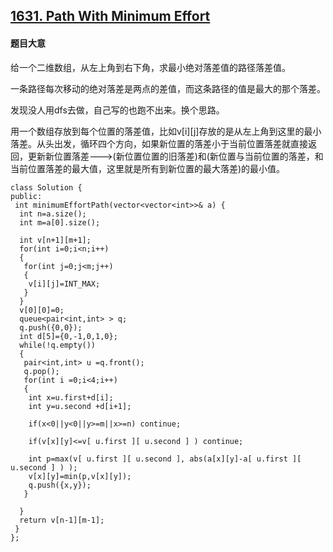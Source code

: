 ## [1631. Path With Minimum Effort](https://leetcode.com/problems/path-with-minimum-effort/)

#### 题目大意

给一个二维数组，从左上角到右下角，求最小绝对落差值的路径落差值。

一条路径每次移动的绝对落差是两点的差值，而这条路径的值是最大的那个落差。

发现没人用dfs去做，自己写的也跑不出来。换个思路。

用一个数组存放到每个位置的落差值，比如v[i][j]存放的是从左上角到这里的最小落差。从头出发，循环四个方向，如果新位置的落差小于当前位置落差就直接返回，更新新位置落差--->(新位置位置的旧落差)和(新位置与当前位置的落差，和当前位置落差的最大值，这里就是所有到新位置的最大落差)的最小值。

```
class Solution {
public:
 int minimumEffortPath(vector<vector<int>>& a) {
  int n=a.size();
  int m=a[0].size();

  int v[n+1][m+1];
  for(int i=0;i<n;i++)
  {
   for(int j=0;j<m;j++)
   {
    v[i][j]=INT_MAX;
   }
  }
  v[0][0]=0;
  queue<pair<int,int> > q;
  q.push({0,0});
  int d[5]={0,-1,0,1,0};
  while(!q.empty())
  {
   pair<int,int> u =q.front();
   q.pop();
   for(int i =0;i<4;i++)
   {
    int x=u.first+d[i];
    int y=u.second +d[i+1];

    if(x<0||y<0||y>=m||x>=n) continue;

    if(v[x][y]<=v[ u.first ][ u.second ] ) continue;

    int p=max(v[ u.first ][ u.second ], abs(a[x][y]-a[ u.first ][ u.second ] ) );
    v[x][y]=min(p,v[x][y]);
    q.push({x,y});
   }

  }
  return v[n-1][m-1];
 }
};
```
